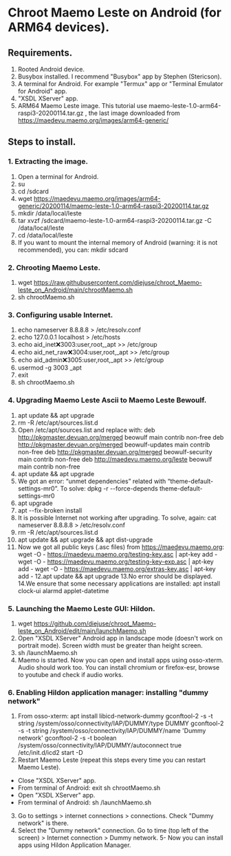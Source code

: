 # Chroot Maemo Leste on Android (for ARM64 devices).
## Requirements.
1. Rooted Android device.
2. Busybox installed. I recommend "Busybox" app by Stephen (Stericson).
3. A terminal for Android. For example "Termux" app or "Terminal Emulator for Android" app.
4. "XSDL XServer" app.
5. ARM64 Maemo Leste image. This tutorial use maemo-leste-1.0-arm64-raspi3-20200114.tar.gz	, the last image downloaded from  https://maedevu.maemo.org/images/arm64-generic/
## Steps to install.
### 1. Extracting the image.
1. Open a terminal for Android.
2. su
3. cd /sdcard
4. wget https://maedevu.maemo.org/images/arm64-generic/20200114/maemo-leste-1.0-arm64-raspi3-20200114.tar.gz
5. mkdir /data/local/leste
6. tar xvzf /sdcard/maemo-leste-1.0-arm64-raspi3-20200114.tar.gz -C /data/local/leste
7. cd /data/local/leste
8. If you want to mount the internal memory of Android (warning: it is not recommended), you can:
    mkdir sdcard
### 2. Chrooting Maemo Leste.
1. wget https://raw.githubusercontent.com/diejuse/chroot_Maemo-leste_on_Android/main/chrootMaemo.sh
2. sh chrootMaemo.sh
### 3. Configuring usable Internet.
1. echo nameserver 8.8.8.8 > /etc/resolv.conf
2. echo 127.0.0.1  localhost > /etc/hosts
3. echo aid_inet:x:3003:user,root,_apt >> /etc/group
4. echo aid_net_raw:x:3004:user,root,_apt >> /etc/group
5. echo aid_admin:x:3005:user,root,_apt >> /etc/group 
6. usermod -g 3003 _apt
7. exit
8. sh chrootMaemo.sh
### 4. Upgrading Maemo Leste Ascii to Maemo Leste Bewoulf.
1. apt update && apt upgrade
2. rm -R /etc/apt/sources.list.d
3. Open /etc/apt/sources.list and replace with:
  deb http://pkgmaster.devuan.org/merged beowulf main contrib non-free
  deb http://pkgmaster.devuan.org/merged beowulf-updates main contrib non-free
  deb http://pkgmaster.devuan.org/merged beowulf-security main contrib non-free
  deb http://maedevu.maemo.org/leste beowulf main contrib non-free
4. apt update && apt upgrade
5. We got an error: “unmet dependencies” related with “theme-default-settings-mr0”. To solve:
    dpkg -r --force-depends theme-default-settings-mr0
6. apt upgrade
7. apt --fix-broken install
8. It is possible Internet not working after upgrading. To solve, again: cat nameserver 8.8.8.8 > /etc/resolv.conf
9. rm -R /etc/apt/sources.list.d
10. apt update && apt upgrade && apt dist-upgrade
11. Now we got all public keys (.asc files) from https://maedevu.maemo.org:
  wget -O - https://maedevu.maemo.org/testing-key.asc | apt-key add -
  wget -O - https://maedevu.maemo.org/testing-key-exp.asc | apt-key add -
  wget -O - https://maedevu.maemo.org/extras-key.asc | apt-key add -
12.apt update && apt upgrade
13.No error should be displayed.
14.We ensure that some necessary applications are installed:
  apt install clock-ui alarmd applet-datetime
### 5. Launching the Maemo Leste GUI: Hildon.
1. wget https://github.com/diejuse/chroot_Maemo-leste_on_Android/edit/main/launchMaemo.sh
2. Open "XSDL XServer" Android app in landscape mode (doesn't work on portrait mode). Screen width must be greater than height screen.
3. sh /launchMaemo.sh
4. Maemo is started. Now you can open and install apps using osso-xterm. Audio should work too. You can install chromium or firefox-esr, browse to youtube and check if audio works. 
### 6. Enabling Hildon application manager: installing "dummy network"
1. From osso-xterm:
  apt install libicd-network-dummy
  gconftool-2 -s -t string /system/osso/connectivity/IAP/DUMMY/type DUMMY
  gconftool-2 -s -t string /system/osso/connectivity/IAP/DUMMY/name 'Dummy network'
  gconftool-2 -s -t boolean /system/osso/connectivity/IAP/DUMMY/autoconnect true
  /etc/init.d/icd2 start -D
2. Restart Maemo Leste (repeat this steps every time you can restart Maemo Leste).
  - Close "XSDL XServer" app.
  - From terminal of Android:
      exit
      sh chrootMaemo.sh
  - Open "XSDL XServer" app.
  - From terminal of Android:
      sh /launchMaemo.sh
3. Go to settings > internet connections > connections. Check "Dummy network" is there.
4. Select the "Dummy network" connection. Go to time (top left of the screen) > Internet connection > Dummy network. 
5- Now you can install apps using Hildon Application Manager.

